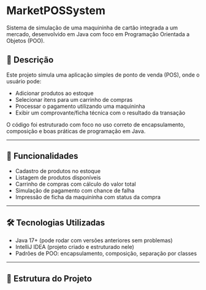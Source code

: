# MarketPOSSystem

Sistema de simulação de uma maquininha de cartão integrada a um mercado, desenvolvido em Java com foco em Programação Orientada a Objetos (POO).

## 📌 Descrição

Este projeto simula uma aplicação simples de ponto de venda (POS), onde o usuário pode:
- Adicionar produtos ao estoque
- Selecionar itens para um carrinho de compras
- Processar o pagamento utilizando uma maquininha
- Exibir um comprovante/ficha técnica com o resultado da transação

O código foi estruturado com foco no uso correto de encapsulamento, composição e boas práticas de programação em Java.

---

## 🧩 Funcionalidades

- Cadastro de produtos no estoque
- Listagem de produtos disponíveis
- Carrinho de compras com cálculo do valor total
- Simulação de pagamento com chance de falha
- Impressão de ficha da maquininha com status da compra

---

## 🛠️ Tecnologias Utilizadas

- Java 17+ (pode rodar com versões anteriores sem problemas)
- IntelliJ IDEA (projeto criado e estruturado nele)
- Padrões de POO: encapsulamento, composição, separação por classes

---

## 📂 Estrutura do Projeto
